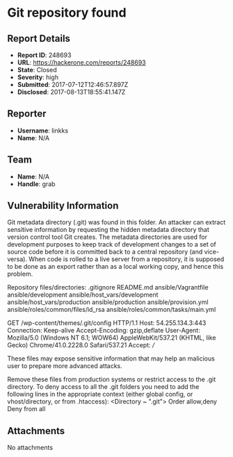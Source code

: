 # Git repository found

## Report Details
- **Report ID**: 248693
- **URL**: https://hackerone.com/reports/248693
- **State**: Closed
- **Severity**: high
- **Submitted**: 2017-07-12T12:46:57.897Z
- **Disclosed**: 2017-08-13T18:55:41.147Z

## Reporter
- **Username**: linkks
- **Name**: N/A

## Team
- **Name**: N/A
- **Handle**: grab

## Vulnerability Information
Git metadata directory (.git) was found in this folder. An attacker can extract sensitive information by requesting the hidden metadata directory that version control tool Git creates. The metadata directories are used for development purposes to keep track of development changes to a set of source code before it is committed back to a central repository (and vice-versa). When code is rolled to a live server from a repository, it is supposed to be done as an export rather than as a local working copy, and hence this problem.

Repository files/directories: 
.gitignore
README.md
ansible/Vagrantfile
ansible/development
ansible/host_vars/development
ansible/host_vars/production
ansible/production
ansible/provision.yml
ansible/roles/common/files/id_rsa
ansible/roles/common/tasks/main.yml

GET /wp-content/themes/.git/config HTTP/1.1
Host: 54.255.134.3:443
Connection: Keep-alive
Accept-Encoding: gzip,deflate
User-Agent: Mozilla/5.0 (Windows NT 6.1; WOW64) AppleWebKit/537.21 (KHTML, like Gecko) Chrome/41.0.2228.0 Safari/537.21
Accept: */*

These files may expose sensitive information that may help an malicious user to prepare more advanced attacks.


Remove these files from production systems or restrict access to the .git directory. To deny access to all the .git folders you need to add the following lines in the appropriate context (either global config, or vhost/directory, or from .htaccess):
<Directory ~ "\.git">
Order allow,deny
Deny from all
</Directory>

## Attachments
No attachments
